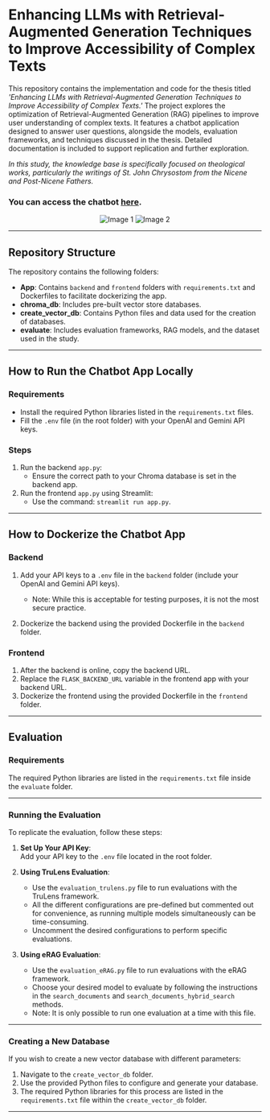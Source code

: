 # Enhancing LLMs with Retrieval-Augmented Generation Techniques to Improve Accessibility of Complex Texts

This repository contains the implementation and code for the thesis titled *'Enhancing LLMs with Retrieval-Augmented Generation Techniques to Improve Accessibility of Complex Texts.'* The project explores the optimization of Retrieval-Augmented Generation (RAG) pipelines to improve user understanding of complex texts. It features a chatbot application designed to answer user questions, alongside the models, evaluation frameworks, and techniques discussed in the thesis. Detailed documentation is included to support replication and further exploration.

*In this study, the knowledge base is specifically focused on theological works, particularly the writings of St. John Chrysostom from the Nicene and Post-Nicene Fathers.*

### You can access the chatbot [here](https://ethicalbot-901897769004.europe-west6.run.app/).

<div align="center">
  <img src="https://github.com/user-attachments/assets/222a6a75-b067-4df9-839c-d6166dba028b" alt="Image 1">
  <img src="https://github.com/user-attachments/assets/8a876fd7-eb88-45d8-8681-f8be72aef373" alt="Image 2">
</div>



---

## Repository Structure

The repository contains the following folders:

- **App**: Contains `backend` and `frontend` folders with `requirements.txt` and Dockerfiles to facilitate dockerizing the app.
- **chroma_db**: Includes pre-built vector store databases.
- **create_vector_db**: Contains Python files and data used for the creation of databases.
- **evaluate**: Includes evaluation frameworks, RAG models, and the dataset used in the study.

---

## How to Run the Chatbot App Locally

### Requirements

- Install the required Python libraries listed in the `requirements.txt` files.
- Fill the `.env` file (in the root folder) with your OpenAI and Gemini API keys.

### Steps

1. Run the backend `app.py`:
   - Ensure the correct path to your Chroma database is set in the backend app.
2. Run the frontend `app.py` using Streamlit:
   - Use the command: `streamlit run app.py`.

---

## How to Dockerize the Chatbot App

### Backend

1. Add your API keys to a `.env` file in the `backend` folder (include your OpenAI and Gemini API keys).
   - Note: While this is acceptable for testing purposes, it is not the most secure practice.

2. Dockerize the backend using the provided Dockerfile in the `backend` folder.

### Frontend

1. After the backend is online, copy the backend URL.
2. Replace the `FLASK_BACKEND_URL` variable in the frontend app with your backend URL.
3. Dockerize the frontend using the provided Dockerfile in the `frontend` folder.

---

## Evaluation

### Requirements

The required Python libraries are listed in the `requirements.txt` file inside the `evaluate` folder.

---

### Running the Evaluation

To replicate the evaluation, follow these steps:

1. **Set Up Your API Key**:  
   Add your API key to the `.env` file located in the root folder.  

2. **Using TruLens Evaluation**:  
   - Use the `evaluation_trulens.py` file to run evaluations with the TruLens framework.
   - All the different configurations are pre-defined but commented out for convenience, as running multiple models simultaneously can be time-consuming.
   - Uncomment the desired configurations to perform specific evaluations.

3. **Using eRAG Evaluation**:  
   - Use the `evaluation_eRAG.py` file to run evaluations with the eRAG framework.
   - Choose your desired model to evaluate by following the instructions in the `search_documents` and `search_documents_hybrid_search` methods.
   - Note: It is only possible to run one evaluation at a time with this file.

---

### Creating a New Database

If you wish to create a new vector database with different parameters:

1. Navigate to the `create_vector_db` folder.  
2. Use the provided Python files to configure and generate your database.  
3. The required Python libraries for this process are listed in the `requirements.txt` file within the `create_vector_db` folder.

---
